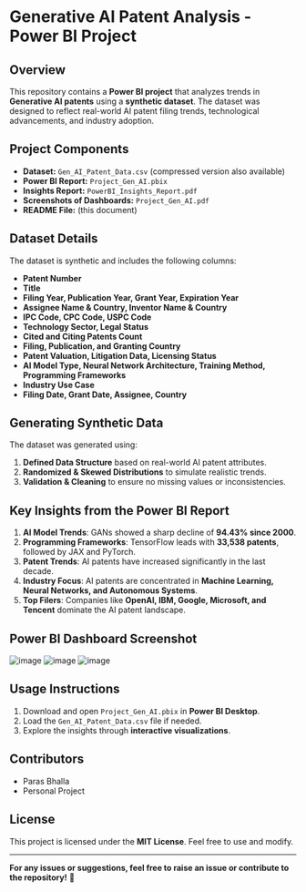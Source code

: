 # **Generative AI Patent Analysis - Power BI Project**

## **Overview**
This repository contains a **Power BI project** that analyzes trends in **Generative AI patents** using a **synthetic dataset**. The dataset was designed to reflect real-world AI patent filing trends, technological advancements, and industry adoption.

## **Project Components**
- **Dataset:** `Gen_AI_Patent_Data.csv` (compressed version also available)
- **Power BI Report:** `Project_Gen_AI.pbix`
- **Insights Report:** `PowerBI_Insights_Report.pdf`
- **Screenshots of Dashboards:** `Project_Gen_AI.pdf`
- **README File:** (this document)

## **Dataset Details**
The dataset is synthetic and includes the following columns:
- **Patent Number**
- **Title**
- **Filing Year, Publication Year, Grant Year, Expiration Year**
- **Assignee Name & Country, Inventor Name & Country**
- **IPC Code, CPC Code, USPC Code**
- **Technology Sector, Legal Status**
- **Cited and Citing Patents Count**
- **Filing, Publication, and Granting Country**
- **Patent Valuation, Litigation Data, Licensing Status**
- **AI Model Type, Neural Network Architecture, Training Method, Programming Frameworks**
- **Industry Use Case**
- **Filing Date, Grant Date, Assignee, Country**

## **Generating Synthetic Data**
The dataset was generated using:
1. **Defined Data Structure** based on real-world AI patent attributes.
2. **Randomized & Skewed Distributions** to simulate realistic trends.
3. **Validation & Cleaning** to ensure no missing values or inconsistencies.

## **Key Insights from the Power BI Report**
1. **AI Model Trends**: GANs showed a sharp decline of **94.43% since 2000**.
2. **Programming Frameworks**: TensorFlow leads with **33,538 patents**, followed by JAX and PyTorch.
3. **Patent Trends**: AI patents have increased significantly in the last decade.
4. **Industry Focus**: AI patents are concentrated in **Machine Learning, Neural Networks, and Autonomous Systems**.
5. **Top Filers**: Companies like **OpenAI, IBM, Google, Microsoft, and Tencent** dominate the AI patent landscape.

## **Power BI Dashboard Screenshot**
![image](https://github.com/user-attachments/assets/543e3c70-e8b8-4d73-8715-6934447a025b)
![image](https://github.com/user-attachments/assets/1d7dfe7e-541d-4df1-8ab4-eb9fe1e99405)
![image](https://github.com/user-attachments/assets/a43489c4-9656-4a8d-b01a-31cecb0bf220)


## **Usage Instructions**
1. Download and open `Project_Gen_AI.pbix` in **Power BI Desktop**.
2. Load the `Gen_AI_Patent_Data.csv` file if needed.
3. Explore the insights through **interactive visualizations**.

## **Contributors**
- Paras Bhalla
- Personal Project

## **License**
This project is licensed under the **MIT License**. Feel free to use and modify.

---

**For any issues or suggestions, feel free to raise an issue or contribute to the repository!** 🚀

